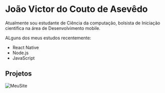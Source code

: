 # João Victor do Couto de Asevêdo

Atualmente sou estudante de Ciência da computação, bolsista de Iniciação cientifica na área de Desenvolvimento mobile.

ALguns dos meus estudos recentemente:
- React Native 
- Node.js
- JavaScript


## Projetos

![MeuSite](https://media-exp1.licdn.com/dms/image/C4D22AQGR3lik9JViFg/feedshare-shrink_2048_1536/0/1665948759084?e=1671062400&v=beta&t=hEslcvTZlNFhOyAUVnhnwHebmyXBf5mBXkAYAg002l8)
